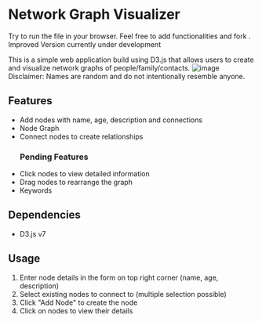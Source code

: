 <!-- README.md -->
# Network Graph Visualizer
Try to run the file in your browser. Feel free to add functionalities and fork .
 Improved Version  currently under development
 
This is a simple web application build using D3.js that allows users to create and visualize network graphs of people/family/contacts.
![image](https://github.com/user-attachments/assets/33ce5aab-7c11-44d6-ad52-7697b9318d1f)
Disclaimer: Names are random and do not intentionally resemble anyone.

## Features
- Add nodes with name, age, description and connections
- Node Graph 
- Connect nodes to create relationships 
  ### Pending Features
- Click nodes to view detailed information 
- Drag nodes to rearrange the graph
- Keywords
## Dependencies
- D3.js v7

## Usage
1. Enter node details in the form on top right corner (name, age, description)
2. Select existing nodes to connect to (multiple selection possible)
3. Click "Add Node" to create the node
4. Click on nodes to view their details
